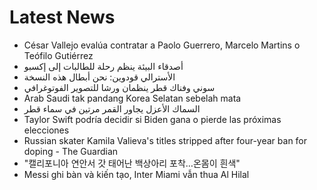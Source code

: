 # Latest News
-  César Vallejo evalúa contratar a Paolo Guerrero, Marcelo Martins o Teófilo Gutiérrez
-  أصدقاء البيئة ينظم رحلة للطالبات إلى إكسبو
-  الأسترالي قودوين: نحن أبطال هذه النسخة
-  سوني وفناك قطر ينظمان ورشا للتصوير الفوتوغرافي
-  Arab Saudi tak pandang Korea Selatan sebelah mata
-  السماك الأعزل يجاور القمر مرتين في سماء قطر
-  Taylor Swift podría decidir si Biden gana o pierde las próximas elecciones
-  Russian skater Kamila Valieva's titles stripped after four-year ban for doping - The Guardian
-  "캘리포니아 연안서 갓 태어난 백상아리 포착…온몸이 흰색"
-  Messi ghi bàn và kiến tạo, Inter Miami vẫn thua Al Hilal
